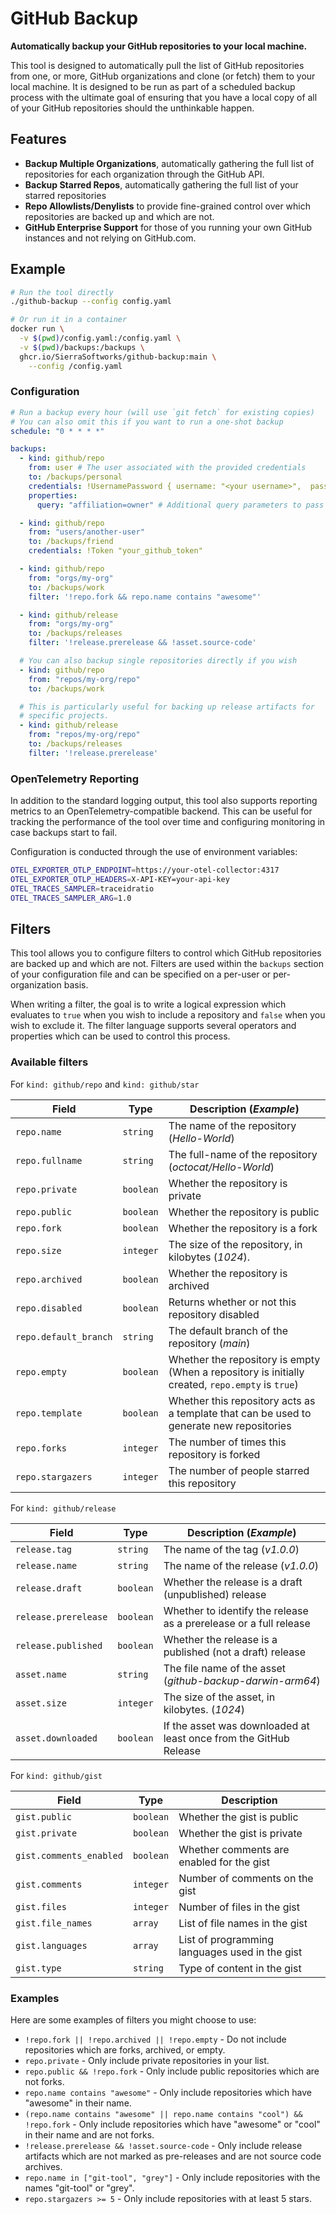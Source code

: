 # GitHub Backup

**Automatically backup your GitHub repositories to your local machine.**

This tool is designed to automatically pull the list of GitHub repositories from one, or more,
GitHub organizations and clone (or fetch) them to your local machine. It is designed to be run
as part of a scheduled backup process with the ultimate goal of ensuring that you have a local
copy of all of your GitHub repositories should the unthinkable happen.

## Features

- **Backup Multiple Organizations**, automatically gathering the full list of repositories for
  each organization through the GitHub API.
- **Backup Starred Repos**, automatically gathering the full list of your starred repositories
- **Repo Allowlists/Denylists** to provide fine-grained control over which repositories are backed
  up and which are not.
- **GitHub Enterprise Support** for those of you running your own GitHub instances and not relying
  on GitHub.com.

## Example

```bash
# Run the tool directly
./github-backup --config config.yaml

# Or run it in a container
docker run \
  -v $(pwd)/config.yaml:/config.yaml \
  -v $(pwd)/backups:/backups \
  ghcr.io/SierraSoftworks/github-backup:main \
    --config /config.yaml
```

### Configuration

```yaml
# Run a backup every hour (will use `git fetch` for existing copies)
# You can also omit this if you want to run a one-shot backup
schedule: "0 * * * *"

backups:
  - kind: github/repo
    from: user # The user associated with the provided credentials
    to: /backups/personal
    credentials: !UsernamePassword { username: "<your username>",  password: "<your personal access token>" }
    properties:
      query: "affiliation=owner" # Additional query parameters to pass to GitHub when fetching repositories

  - kind: github/repo
    from: "users/another-user"
    to: /backups/friend
    credentials: !Token "your_github_token"

  - kind: github/repo
    from: "orgs/my-org"
    to: /backups/work
    filter: '!repo.fork && repo.name contains "awesome"'

  - kind: github/release
    from: "orgs/my-org"
    to: /backups/releases
    filter: '!release.prerelease && !asset.source-code'

  # You can also backup single repositories directly if you wish
  - kind: github/repo
    from: "repos/my-org/repo"
    to: /backups/work

  # This is particularly useful for backing up release artifacts for
  # specific projects.
  - kind: github/release
    from: "repos/my-org/repo"
    to: /backups/releases
    filter: '!release.prerelease'
```

### OpenTelemetry Reporting

In addition to the standard logging output, this tool also supports reporting metrics to an
OpenTelemetry-compatible backend. This can be useful for tracking the performance of the tool
over time and configuring monitoring in case backups start to fail.

Configuration is conducted through the use of environment variables:

```bash
OTEL_EXPORTER_OTLP_ENDPOINT=https://your-otel-collector:4317
OTEL_EXPORTER_OTLP_HEADERS=X-API-KEY=your-api-key
OTEL_TRACES_SAMPLER=traceidratio
OTEL_TRACES_SAMPLER_ARG=1.0
```

## Filters

This tool allows you to configure filters to control which GitHub repositories are backed up and
which are not. Filters are used within the `backups` section of your configuration file and can
be specified on a per-user or per-organization basis.

When writing a filter, the goal is to write a logical expression which evaluates to `true` when
you wish to include a repository and `false` when you wish to exclude it. The filter language supports
several operators and properties which can be used to control this process.

### Available filters

For `kind: github/repo` and `kind: github/star`

| Field                  | Type       | Description (_Example_)                                                                            |
|------------------------|------------|----------------------------------------------------------------------------------------------------|
| `repo.name`            | `string`   | The name of the repository (_Hello-World_)                                                         |
| `repo.fullname`        | `string`   | The full-name of the repository (_octocat/Hello-World_)                                            |
| `repo.private`         | `boolean`  | Whether the repository is private                                                                  |
| `repo.public`          | `boolean`  | Whether the repository is public                                                                   |
| `repo.fork`            | `boolean`  | Whether the repository is a fork                                                                   |
| `repo.size`            | `integer`  | The size of the repository, in kilobytes (_1024_).                                                 |
| `repo.archived`        | `boolean`  | Whether the repository is archived                                                                 |
| `repo.disabled`        | `boolean`  | Returns whether or not this repository disabled                                                    |
| `repo.default_branch`  | `string`   | The default branch of the repository (_main_)                                                      |
| `repo.empty`           | `boolean`  | Whether the repository is empty (When a repository is initially created, `repo.empty` is `true`)   |
| `repo.template`        | `boolean`  | Whether this repository acts as a template that can be used to generate new repositories           |
| `repo.forks`           | `integer`  | The number of times this repository is forked                                                      |
| `repo.stargazers`      | `integer`  | The number of people starred this repository                                                       |

For `kind: github/release`

| Field                 | Type       | Description (_Example_)                                            |
|-----------------------|------------|--------------------------------------------------------------------|
| `release.tag`         | `string`   | The name of the tag (_v1.0.0_)                                     |
| `release.name`        | `string`   | The name of the release (_v1.0.0_)                                 |
| `release.draft`       | `boolean`  | Whether the release is a draft (unpublished) release               |
| `release.prerelease`  | `boolean`  | Whether to identify the release as a prerelease or a full release  |
| `release.published`   | `boolean`  | Whether the release is a published (not a draft) release           |
| `asset.name`          | `string`   | The file name of the asset (_github-backup-darwin-arm64_)          |
| `asset.size`          | `integer`  | The size of the asset, in kilobytes. (_1024_)                      |
| `asset.downloaded`    | `boolean`  | If the asset was downloaded at least once from the GitHub Release  |

For `kind: github/gist`

| Field                   | Type      | Description                                    |
|-------------------------|-----------|------------------------------------------------|
| `gist.public`           | `boolean` | Whether the gist is public                     |
| `gist.private`          | `boolean` | Whether the gist is private                    |
| `gist.comments_enabled` | `boolean` | Whether comments are enabled for the gist      |
| `gist.comments`         | `integer` | Number of comments on the gist                 |
| `gist.files`            | `integer` | Number of files in the gist                    |
| `gist.file_names`       | `array`   | List of file names in the gist                 |
| `gist.languages`        | `array`   | List of programming languages used in the gist |
| `gist.type`             | `string`  | Type of content in the gist                    |

### Examples

Here are some examples of filters you might choose to use:

- `!repo.fork || !repo.archived || !repo.empty` - Do not include repositories which are forks, archived, or empty.
- `repo.private` - Only include private repositories in your list.
- `repo.public && !repo.fork` - Only include public repositories which are not forks.
- `repo.name contains "awesome"` - Only include repositories which have "awesome" in their name.
- `(repo.name contains "awesome" || repo.name contains "cool") && !repo.fork` - Only include repositories which have "awesome" or "cool" in their name and are not forks.
- `!release.prerelease && !asset.source-code` - Only include release artifacts which are not marked as pre-releases and are not source code archives.
- `repo.name in ["git-tool", "grey"]` - Only include repositories with the names "git-tool" or "grey".
- `repo.stargazers >= 5` - Only include repositories with at least 5 stars.
